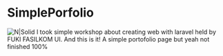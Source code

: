 # SimplePorfolio

![N|Solid](https://mfauzanf.files.wordpress.com/2018/02/workshop.png)
I took simple workshop about creating web with laravel held by FUKI FASILKOM UI. And this is it! A simple portofolio page but yeah not finished 100%
